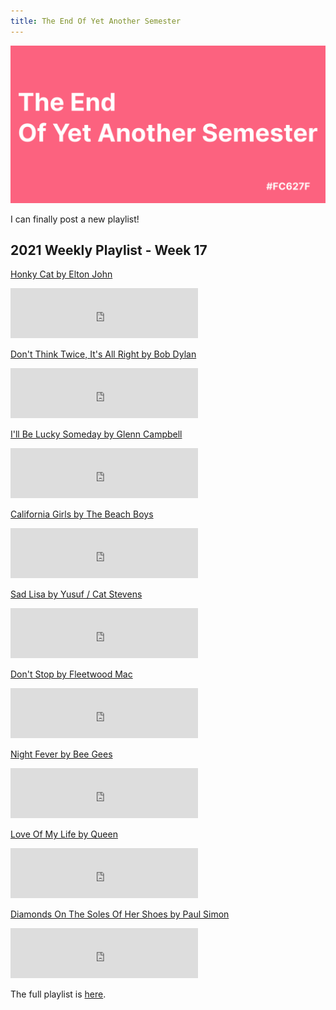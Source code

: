 ```yaml
---
title: The End Of Yet Another Semester
---
```


![The End Of Yet Another Semester](/assets/images/the-end-of-yet-another-semester.png)

I can finally post a new playlist!

## 2021 Weekly Playlist - Week 17

[Honky Cat by Elton John](https://open.spotify.com/track/3reKrOkPeYbWucYkbuKDeo?si=4a9e6c2b05e44625)

<iframe src="https://open.spotify.com/embed/track/3reKrOkPeYbWucYkbuKDeo" width="300" height="80" frameborder="0" allowtransparency="true" allow="encrypted-media"></iframe>

[Don't Think Twice, It's All Right by Bob Dylan](https://open.spotify.com/track/2WOjLF83vqjit2Zh4B69V3?si=b880fa429a594c70)

<iframe src="https://open.spotify.com/embed/track/2WOjLF83vqjit2Zh4B69V3" width="300" height="80" frameborder="0" allowtransparency="true" allow="encrypted-media"></iframe>

[I'll Be Lucky Someday by Glenn Campbell](https://open.spotify.com/track/7Lmf6vbhGpgC60KHIICkRX?si=bf83a56b3ee34380)

<iframe src="https://open.spotify.com/embed/track/7Lmf6vbhGpgC60KHIICkRX" width="300" height="80" frameborder="0" allowtransparency="true" allow="encrypted-media"></iframe>

[California Girls by The Beach Boys](https://open.spotify.com/track/6bJuuCtXYiwOcKT9s8uRh8?si=ff5ddffe076d4e06)

<iframe src="https://open.spotify.com/embed/track/6bJuuCtXYiwOcKT9s8uRh8" width="300" height="80" frameborder="0" allowtransparency="true" allow="encrypted-media"></iframe>

[Sad Lisa by Yusuf / Cat Stevens](https://open.spotify.com/track/6psqvHbfCgYXY640lBsCo9?si=46bf3a4bc7934ece)

<iframe src="https://open.spotify.com/embed/track/6psqvHbfCgYXY640lBsCo9" width="300" height="80" frameborder="0" allowtransparency="true" allow="encrypted-media"></iframe>

[Don't Stop by Fleetwood Mac](https://open.spotify.com/track/4bEb3KE4mSKlTFjtWJQBqO?si=7ff8d47500904718)

<iframe src="https://open.spotify.com/embed/track/4bEb3KE4mSKlTFjtWJQBqO" width="300" height="80" frameborder="0" allowtransparency="true" allow="encrypted-media"></iframe>

[Night Fever by Bee Gees](https://open.spotify.com/track/5KgbyD2lQQlIupAaPjgiXg?si=0bbf33a7a1804750)

<iframe src="https://open.spotify.com/embed/track/5KgbyD2lQQlIupAaPjgiXg" width="300" height="80" frameborder="0" allowtransparency="true" allow="encrypted-media"></iframe>

[Love Of My Life by Queen](https://open.spotify.com/track/790YJcgHlN3SaosQCHlWzn?si=642616e075044a6c)

<iframe src="https://open.spotify.com/embed/track/790YJcgHlN3SaosQCHlWzn" width="300" height="80" frameborder="0" allowtransparency="true" allow="encrypted-media"></iframe>

[Diamonds On The Soles Of Her Shoes by Paul Simon](https://open.spotify.com/track/3oh3gocZkjgkRMLKnzeFHL?si=30f8270453f340e5)

<iframe src="https://open.spotify.com/embed/track/3oh3gocZkjgkRMLKnzeFHL" width="300" height="80" frameborder="0" allowtransparency="true" allow="encrypted-media"></iframe>

The full playlist is [here](https://open.spotify.com/playlist/7LxseQr6mpY3nbE2VUIjOv?si=b29ba3f19e8f43d2).
